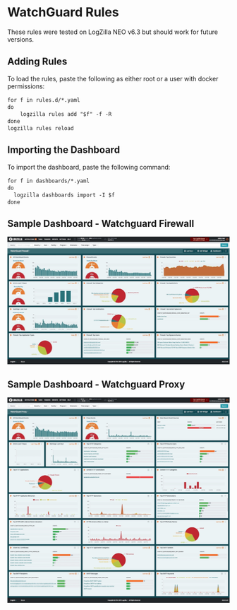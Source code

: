 # WatchGuard Rules

These rules were tested on LogZilla NEO v6.3 but should work for future versions.


## Adding Rules

To load the rules, paste the following as either root or a user with docker permissions:

```
for f in rules.d/*.yaml
do
    logzilla rules add "$f" -f -R
done
logzilla rules reload
```

## Importing the Dashboard

To import the dashboard, paste the following command:

```
for f in dashboards/*.yaml
do
  logzilla dashboards import -I $f
done
```

## Sample Dashboard - Watchguard Firewall

![](images/LogZilla-NEO-WatchGuard-Firewall-Dashboard.jpg)


## Sample Dashboard - Watchguard Proxy

![](images/LogZilla-NEO-WatchGuard-Proxy-Dashboard.jpg)
